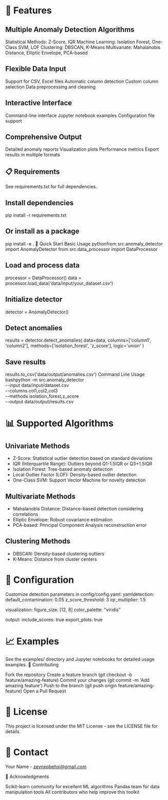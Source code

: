 # 🚀 Features

## Multiple Anomaly Detection Algorithms

Statistical Methods: Z-Score, IQR
Machine Learning: Isolation Forest, One-Class SVM, LOF
Clustering: DBSCAN, K-Means
Multivariate: Mahalanobis Distance, Elliptic Envelope, PCA-based


## Flexible Data Input

Support for CSV, Excel files
Automatic column detection
Custom column selection
Data preprocessing and cleaning


## Interactive Interface

Command-line interface
Jupyter notebook examples
Configuration file support


## Comprehensive Output

Detailed anomaly reports
Visualization plots
Performance metrics
Export results in multiple formats



## 📋 Requirements
See requirements.txt for full dependencies.

## Install dependencies
pip install -r requirements.txt

## Or install as a package
pip install -e .
🎯 Quick Start
Basic Usage
pythonfrom src.anomaly_detector import AnomalyDetector
from src.data_processor import DataProcessor

## Load and process data
processor = DataProcessor()
data = processor.load_data('data/input/your_dataset.csv')

## Initialize detector
detector = AnomalyDetector()

## Detect anomalies
results = detector.detect_anomalies(
    data=data,
    columns=['column1', 'column2'],
    methods=['isolation_forest', 'z_score'],
    logic='union'
)

## Save results
results.to_csv('data/output/anomalies.csv')
Command Line Usage
bashpython -m src.anomaly_detector \
    --input data/input/dataset.csv \
    --columns col1,col2,col3 \
    --methods isolation_forest,z_score \
    --output data/output/results.csv

# 📊 Supported Algorithms

## Univariate Methods
- Z-Score: Statistical outlier detection based on standard deviations
- IQR (Interquartile Range): Outliers beyond Q1-1.5IQR or Q3+1.5IQR
- Isolation Forest: Tree-based anomaly detection
- Local Outlier Factor (LOF): Density-based outlier detection
- One-Class SVM: Support Vector Machine for novelty detection

## Multivariate Methods
- Mahalanobis Distance: Distance-based detection considering correlations
- Elliptic Envelope: Robust covariance estimation
- PCA-based: Principal Component Analysis reconstruction error

## Clustering Methods
- DBSCAN: Density-based clustering outliers
- K-Means: Distance from cluster centers

# 🔧 Configuration
Customize detection parameters in config/config.yaml:
yamldetection:
  default_contamination: 0.05
  z_score_threshold: 3
  iqr_multiplier: 1.5
  
visualization:
  figure_size: [12, 8]
  color_palette: "viridis"
  
output:
  include_scores: true
  export_plots: true

# 📈 Examples
See the examples/ directory and Jupyter notebooks for detailed usage examples.
🤝 Contributing

Fork the repository
Create a feature branch (git checkout -b feature/amazing-feature)
Commit your changes (git commit -m 'Add amazing feature')
Push to the branch (git push origin feature/amazing-feature)
Open a Pull Request

# 📄 License
This project is licensed under the MIT License - see the LICENSE file for details.

# 📧 Contact
Your Name - zeynepbehsi@gmail.com


🙏 Acknowledgments

Scikit-learn community for excellent ML algorithms
Pandas team for data manipulation tools
All contributors who help improve this toolkit
